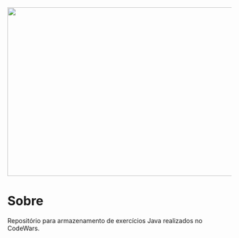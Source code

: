 

<div style="width: '100%'; height: 'auto'; display: flex; justify-content: center; align-items: center;">
    <img src="https://macmagazine.com.br/wp-content/uploads/2012/09/26-java-logo.jpg" width="1000" height="380"/> 
</div>




# Sobre

Repositório para armazenamento de exercícios Java realizados no CodeWars.

